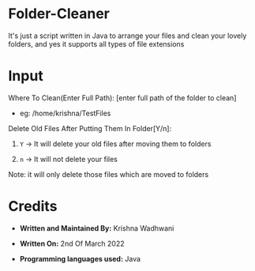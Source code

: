 # Folder-Cleaner
It's just a script written in Java to arrange your files and clean your lovely folders, and yes it supports all types of file extensions

# Input

Where To Clean(Enter Full Path): [enter full path of the folder to clean]

 * eg: /home/krishna/TestFiles

Delete Old Files After Putting Them In Folder[Y/n]: 

1) ```Y``` -> It will delete your old files after moving them to folders

2) ```n``` -> It will not delete your files 

Note: it will only delete those files which are moved to folders

# Credits

* **Written and Maintained By:** Krishna Wadhwani

* **Written On:** 2nd Of March 2022

* **Programming languages used:** Java
